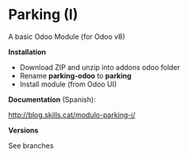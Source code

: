 # Parking (I)

A basic Odoo Module (for Odoo v8)

**Installation**
* Download ZIP and unzip into addons odoo folder
* Rename **parking-odoo** to **parking**
* Install module (from Odoo UI)


**Documentation** (Spanish): 

http://blog.skills.cat/modulo-parking-i/

**Versions**

See branches

